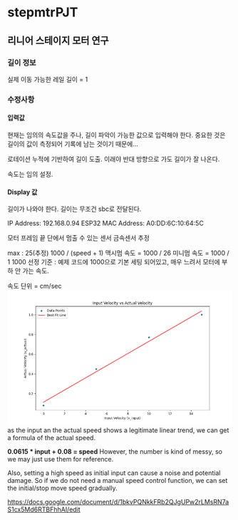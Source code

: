# stepmtrPJT



## 리니어 스테이지 모터 연구

### 길이 정보
실제 이동 가능한 레일 길이 = 1

### 수정사항
#### 입력값
현재는 임의의 속도값을 주나, 길이 파악이 가능한 값으로 입력해야 한다.
중요한 것은 길이의 값이 측정되어 기록에 남는 것이기 때문에...

로테이션 누적에 기반하여 길이 도출. 이래야 반대 방향으로 가도 길이가 잘 나온다.

속도는 임의 설정. 


#### Display 값
길이가 나와야 한다. 길이는 무조건 sbc로 전달된다. 



IP Address: 192.168.0.94
ESP32 MAC Address: A0:DD:6C:10:64:5C


모터 프레임 끝 단에서 멈출 수 있는 센서
금속센서 추정

max : 25(추정)
1000 / (speed + 1)
맥시멈 속도 = 1000 / 26
미니멈 속도 = 1000 / 1
1000 선정 기준 : 예제 코드에 1000으로 기본 세팅 되어있고, 매우 느려서 모터에 부하 안 가는 속도.

속도 단위 = cm/sec
![figure](speedfigure.png)
as the input an the actual speed shows a legitimate linear trend, we can get a formula of the actual speed.

**0.0615 * input + 0.08 = speed**
However, the number is kind of messy, so we may just use them for reference.

Also, setting a high speed as initial input can cause a noise and potential damage. 
So if we do not need a manual speed control function, we can set the initial/stop move speed gradually.


https://docs.google.com/document/d/1bkvPQNkkFRb2QJgUPw2rLMsRN7aS1cx5Md6RTBFhhAI/edit



###